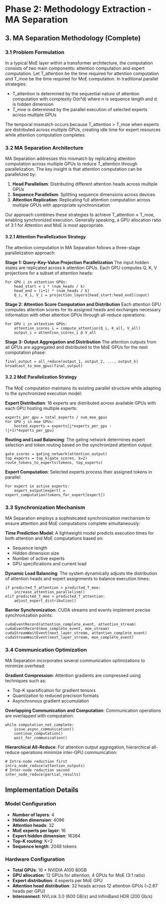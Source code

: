 # Phase 2: Methodology Extraction - MA Separation

## 3. MA Separation Methodology (Complete)

### 3.1 Problem Formulation
In a typical MoE layer within a transformer architecture, the computation consists of two main components: attention computation and expert computation. Let T_attention be the time required for attention computation and T_moe be the time required for MoE computation. In traditional parallel strategies:

- T_attention is determined by the sequential nature of attention computation with complexity O(n²d) where n is sequence length and d is hidden dimension
- T_moe is determined by the parallel execution of selected experts across multiple GPUs

The temporal mismatch occurs because T_attention > T_moe when experts are distributed across multiple GPUs, creating idle time for expert resources while attention computation completes.

### 3.2 MA Separation Architecture
MA Separation addresses this mismatch by replicating attention computation across multiple GPUs to reduce T_attention through parallelization. The key insight is that attention computation can be parallelized by:

1. **Head Parallelism**: Distributing different attention heads across multiple GPUs
2. **Sequence Parallelism**: Splitting sequence dimensions across devices
3. **Attention Replication**: Replicating full attention computation across multiple GPUs with appropriate synchronization

Our approach combines these strategies to achieve T_attention ≈ T_moe, enabling synchronized execution. Generally speaking, a GPU allocation ratio of 3:1 for Attention and MoE is most appropriate.

#### 3.2.1 Attention Parallelization Strategy
The attention computation in MA Separation follows a three-stage parallelization approach:

**Stage 1: Query-Key-Value Projection Parallelization**
The input hidden states are replicated across k attention GPUs. Each GPU computes Q, K, V projections for a subset of attention heads:

```
For GPU i in attention GPUs:
    head_start = i * (num_heads / k)
    head_end = (i+1) * (num_heads / k)
    Q_i, K_i, V_i = projection_layers[head_start:head_end](input)
```

**Stage 2: Attention Score Computation and Distribution**
Each attention GPU computes attention scores for its assigned heads and exchanges necessary information with other attention GPUs through all-reduce operations:

```
For GPU i in attention GPUs:
    attention_scores_i = compute_attention(Q_i, K_all, V_all)
    output_i = attention_scores_i @ V_all
```

**Stage 3: Output Aggregation and Distribution**
The attention outputs from all GPUs are aggregated and distributed to the MoE GPUs for the next computation phase:

```
final_output = all_reduce(output_1, output_2, ..., output_k)
broadcast_to_moe_gpus(final_output)
```

#### 3.2.2 MoE Parallelization Strategy
The MoE computation maintains its existing parallel structure while adapting to the synchronized execution model:

**Expert Distribution**: 16 experts are distributed across available GPUs with each GPU hosting multiple experts:

```
experts_per_gpu = total_experts / num_moe_gpus
For GPU j in moe GPUs:
    hosted_experts = experts[j*experts_per_gpu : (j+1)*experts_per_gpu]
```

**Routing and Load Balancing**: The gating network determines expert selection and token routing based on the synchronized attention output:

```
gate_scores = gating_network(attention_output)
top_experts = top_k(gate_scores, k=2)
route_tokens_to_experts(tokens, top_experts)
```

**Expert Computation**: Selected experts process their assigned tokens in parallel:

```
For expert in active_experts:
    expert_output[expert] = expert_computation(tokens_for_expert[expert])
```

### 3.3 Synchronization Mechanism
MA Separation employs a sophisticated synchronization mechanism to ensure attention and MoE computations complete simultaneously:

**Time Prediction Model**: A lightweight model predicts execution times for both attention and MoE computations based on:
- Sequence length
- Hidden dimension size
- Number of active experts
- GPU specifications and current load

**Dynamic Load Balancing**: The system dynamically adjusts the distribution of attention heads and expert assignments to balance execution times:

```
if predicted_T_attention > predicted_T_moe:
    increase_attention_parallelism()
elif predicted_T_moe > predicted_T_attention:
    adjust_expert_distribution()
```

**Barrier Synchronization**: CUDA streams and events implement precise synchronization points:

```
cudaEventRecord(attention_complete_event, attention_stream)
cudaEventRecord(moe_complete_event, moe_stream)
cudaStreamWaitEvent(next_layer_stream, attention_complete_event)
cudaStreamWaitEvent(next_layer_stream, moe_complete_event)
```

### 3.4 Communication Optimization
MA Separation incorporates several communication optimizations to minimize overhead:

**Gradient Compression**: Attention gradients are compressed using techniques such as:
- Top-K sparsification for gradient tensors
- Quantization to reduced precision formats
- Asynchronous gradient accumulation

**Overlapping Communication and Computation**: Communication operations are overlapped with computation:

```
while computation_not_complete:
    issue_async_communication()
    continue_computation()
    wait_for_communication()
```

**Hierarchical All-Reduce**: For attention output aggregation, hierarchical all-reduce operations minimize inter-GPU communication:

```
# Intra-node reduction first
intra_node_reduce(attention_outputs)
# Inter-node reduction second
inter_node_reduce(partial_results)
```

## Implementation Details

### Model Configuration
- **Number of layers**: 4
- **Hidden dimension**: 4096
- **Attention heads**: 32
- **MoE experts per layer**: 16
- **Expert hidden dimension**: 16384
- **Top-K routing**: K=2
- **Sequence length**: 2048 tokens

### Hardware Configuration
- **Total GPUs**: 16 × NVIDIA A100 80GB
- **GPU allocation**: 12 GPUs for attention, 4 GPUs for MoE (3:1 ratio)
- **Expert distribution**: 4 experts per MoE GPU
- **Attention head distribution**: 32 heads across 12 attention GPUs (~2.67 heads per GPU)
- **Interconnect**: NVLink 3.0 (600 GB/s) and InfiniBand HDR (200 Gb/s)